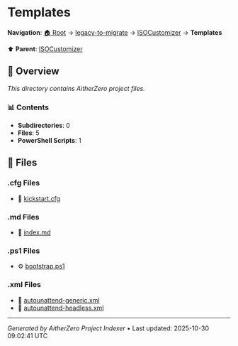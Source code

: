 # Templates

**Navigation**: [🏠 Root](../../../index.md) → [legacy-to-migrate](../../index.md) → [ISOCustomizer](../index.md) → **Templates**

⬆️ **Parent**: [ISOCustomizer](../index.md)

## 📖 Overview

*This directory contains AitherZero project files.*

### 📊 Contents

- **Subdirectories**: 0
- **Files**: 5
- **PowerShell Scripts**: 1

## 📄 Files

### .cfg Files

- 📄 [kickstart.cfg](./kickstart.cfg)

### .md Files

- 📝 [index.md](./index.md)

### .ps1 Files

- ⚙️ [bootstrap.ps1](./bootstrap.ps1)

### .xml Files

- 📄 [autounattend-generic.xml](./autounattend-generic.xml)
- 📄 [autounattend-headless.xml](./autounattend-headless.xml)

---

*Generated by AitherZero Project Indexer* • Last updated: 2025-10-30 09:02:41 UTC

